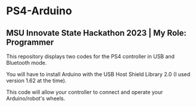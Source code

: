 # PS4-Arduino
## MSU Innovate State Hackathon 2023 | My Role: Programmer
This repository displays two codes for the PS4 controller in USB and Bluetooth mode. 

You will have to install Arduino with the USB Host Shield Library 2.0 (I used version 1.62 at the time). 

This code will allow your controller to connect and operate your Arduino/robot's wheels.
